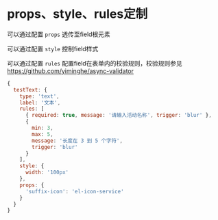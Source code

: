 # props、style、rules定制

可以通过配置 `props` 透传至field根元素

可以通过配置 `style` 控制field样式

可以通过配置 `rules` 配置field在表单内的校验规则，校验规则参见 https://github.com/yiminghe/async-validator

```js {5,14,17}
{
  testText: {
    type: 'text',
    label: '文本',
    rules: [
      { required: true, message: '请输入活动名称', trigger: 'blur' },
      {
        min: 3,
        max: 5,
        message: '长度在 3 到 5 个字符',
        trigger: 'blur'
      }
    ],
    style: {
      width: '100px'
    },
    props: {
      'suffix-icon': 'el-icon-service'
    }
  }
}
```
